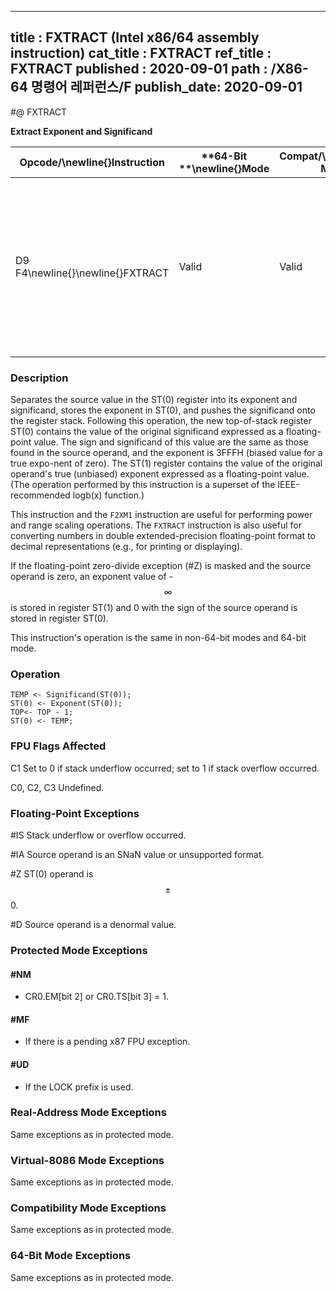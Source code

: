 ----------------------------
title : FXTRACT (Intel x86/64 assembly instruction)
cat_title : FXTRACT
ref_title : FXTRACT
published : 2020-09-01
path : /X86-64 명령어 레퍼런스/F
publish_date: 2020-09-01
----------------------------
#@ FXTRACT

**Extract Exponent and Significand**

|**Opcode/**\newline{}**Instruction**|**64-Bit **\newline{}**Mode**|**Compat/**\newline{}**Leg Mode**|**Description**|
|------------------------------------|-----------------------------|---------------------------------|---------------|
|D9 F4\newline{}\newline{}FXTRACT|Valid|Valid|Separate value in ST(0) into exponent and significand, store exponent in ST(0), and push the significand onto the register stack.|
### Description


Separates the source value in the ST(0) register into its exponent and significand, stores the exponent in ST(0), and pushes the significand onto the register stack. Following this operation, the new top-of-stack register ST(0) contains the value of the original significand expressed as a floating-point value. The sign and significand of this value are the same as those found in the source operand, and the exponent is 3FFFH (biased value for a true expo-nent of zero). The ST(1) register contains the value of the original operand's true (unbiased) exponent expressed as a floating-point value. (The operation performed by this instruction is a superset of the IEEE-recommended logb(x) function.)

This instruction and the `F2XM1` instruction are useful for performing power and range scaling operations. The `FXTRACT` instruction is also useful for converting numbers in double extended-precision floating-point format to decimal representations (e.g., for printing or displaying).

If the floating-point zero-divide exception (#Z) is masked and the source operand is zero, an exponent value of -$$\infty$$ is stored in register ST(1) and 0 with the sign of the source operand is stored in register ST(0).

This instruction's operation is the same in non-64-bit modes and 64-bit mode.


### Operation

```info-verb
TEMP <- Significand(ST(0));
ST(0) <- Exponent(ST(0));
TOP<- TOP - 1;
ST(0) <- TEMP;
```
### FPU Flags Affected


C1 Set to 0 if stack underflow occurred; set to 1 if stack overflow occurred.

C0, C2, C3  Undefined.

### Floating-Point Exceptions


#IS Stack underflow or overflow occurred.

#IA Source operand is an SNaN value or unsupported format.

#Z ST(0) operand is $$\pm$$0.

#D Source operand is a denormal value.


### Protected Mode Exceptions

#### #NM
* CR0.EM[bit 2] or CR0.TS[bit 3] = 1.

#### #MF
* If there is a pending x87 FPU exception.

#### #UD
* If the LOCK prefix is used.

### Real-Address Mode Exceptions



Same exceptions as in protected mode.


### Virtual-8086 Mode Exceptions



Same exceptions as in protected mode.


### Compatibility Mode Exceptions



Same exceptions as in protected mode.


### 64-Bit Mode Exceptions



Same exceptions as in protected mode.

